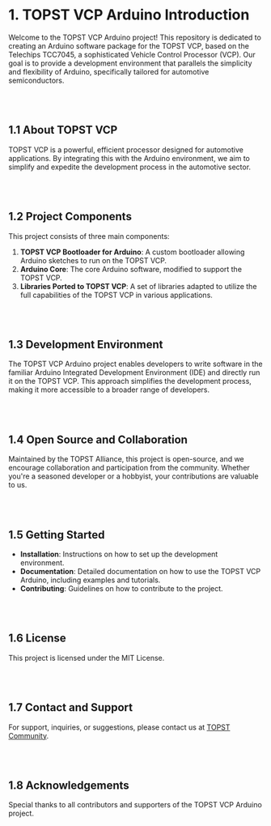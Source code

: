 # 1. TOPST VCP Arduino Introduction 

Welcome to the TOPST VCP Arduino project! This repository is dedicated to creating an Arduino software package for the TOPST VCP, based on the Telechips TCC7045, a sophisticated Vehicle Control Processor (VCP). Our goal is to provide a development environment that parallels the simplicity and flexibility of Arduino, specifically tailored for automotive semiconductors.

<br/><br/>

## 1.1 About TOPST VCP 
TOPST VCP is a powerful, efficient processor designed for automotive applications. By integrating this with the Arduino environment, we aim to simplify and expedite the development process in the automotive sector.

<br/><br/>

## 1.2 Project Components 
This project consists of three main components:
1. **TOPST VCP Bootloader for Arduino**: A custom bootloader allowing Arduino sketches to run on the TOPST VCP.
2. **Arduino Core**: The core Arduino software, modified to support the TOPST VCP.
3. **Libraries Ported to TOPST VCP**: A set of libraries adapted to utilize the full capabilities of the TOPST VCP in various applications.

<br/><br/>

## 1.3 Development Environment 
The TOPST VCP Arduino project enables developers to write software in the familiar Arduino Integrated Development Environment (IDE) and directly run it on the TOPST VCP. This approach simplifies the development process, making it more accessible to a broader range of developers.

<br/><br/>

## 1.4 Open Source and Collaboration 
Maintained by the TOPST Alliance, this project is open-source, and we encourage collaboration and participation from the community. Whether you're a seasoned developer or a hobbyist, your contributions are valuable to us.

<br/><br/>

## 1.5 Getting Started 
- **Installation**: Instructions on how to set up the development environment.
- **Documentation**: Detailed documentation on how to use the TOPST VCP Arduino, including examples and tutorials.
- **Contributing**: Guidelines on how to contribute to the project.

<br/><br/>

## 1.6 License 
This project is licensed under the MIT License.

<br/><br/>

## 1.7 Contact and Support 
For support, inquiries, or suggestions, please contact us at [TOPST Community](https://community.topst.ai/).

<br/><br/>

## 1.8 Acknowledgements 
Special thanks to all contributors and supporters of the TOPST VCP Arduino project.
